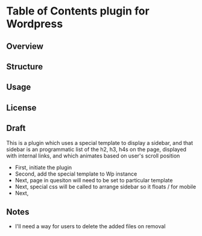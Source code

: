 # Table of Contents plugin for Wordpress

## Overview

## Structure

## Usage

## License

## Draft
This is a plugin which uses a special template to display a sidebar, and that sidebar is an programmatic list of the h2, h3, h4s on the page, displayed with internal links, and which animates based on user's scroll position

- First, initiate the plugin
- Second, add the special template to Wp instance
- Next, page in quesiton will need to be set to particular template
- Next, special css will be called to arrange sidebar so it floats / for mobile 
- Next, 

## Notes
- I'll need a way for users to delete the added files on removal
